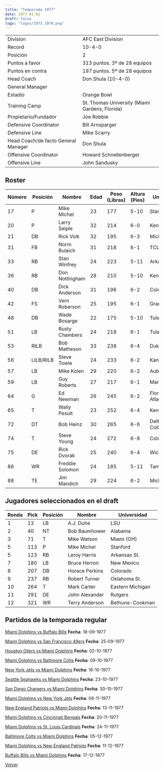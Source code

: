 ```yaml
---
title: "Temporada 1977"
date: 1977-01-01
draft: false
logo: "logos/1973_1979.png"
---
```


|                      |                      |
|-------------------------|---------------------------|
| Division               | AFC East Division            |
| Record                 | 10-4-0              |
| Posición               | 2            |
| Puntos a favor         | 313 puntos. 3º de 28 equipos           |
| Puntos en contra       | 197 puntos. 5º de 28 equipos       |
| Head Coach             | Don Shula (10-4-0)               |
| General Manager        |       |
| Estadio                | Orange Bowl             |
| Training Camp          | St. Thomas University (Miami Gardens, Florida)        |
| Propietario/Fundador | Joe Robbie |
| Defensive Coordinator | Bill Arnsparger |
| Defensive Line | Mike Scarry |
| Head Coach/de facto General Manager | Don Shula |
| Offensive Coordinator | Howard Schnellenberger |
| Offensive Line | John Sandusky |


## Roster

| Número | Posición | Nombre           | Edad | Peso (Libras) | Altura (Píes) | Universidad          |
|--------|----------|------------------|------|---------------|---------------|----------------------|
| 17 | P | Mike Michel | 23 | 177 | 5-10 | Stanford |
| 20 | P | Larry Seiple | 32 | 214 | 6-0 | Kentucky |
| 21 | DB | Rick Volk | 32 | 195 | 6-3 | Michigan |
| 31 | FB | Norm Bulaich | 31 | 218 | 6-1 | TCU |
| 33 | RB | Stan Winfrey | 24 | 223 | 5-11 | Arkansas St. |
| 36 | RB | Don Nottingham | 28 | 210 | 5-10 | Kent St. |
| 40 | DB | Dick Anderson | 31 | 196 | 6-2 | Colorado |
| 42 | FS | Vern Roberson | 25 | 195 | 6-1 | Grambling St. |
| 48 | DB | Wade Bosarge | 22 | 175 | 5-10 | Tulsa |
| 51 | LB | Rusty Chambers | 24 | 218 | 6-1 | Tulane |
| 53 | RILB | Bob Matheson | 33 | 238 | 6-4 | Duke |
| 56 | LILB/RILB | Steve Towle | 24 | 233 | 6-2 | Kansas |
| 57 | LB | Mike Kolen | 29 | 220 | 6-2 | Auburn |
| 59 | LB | Guy Roberts | 27 | 217 | 6-1 | Maryland |
| 64 | G | Ed Newman | 26 | 245 | 6-2 | Florida Atlantic,Duke |
| 65 | T | Wally Pesuit | 23 | 252 | 6-4 | Kentucky |
| 72 | DT | Bob Heinz | 30 | 265 | 6-6 | Delta College,Pacific |
| 74 | T | Steve Young | 24 | 272 | 6-8 | Colorado |
| 75 | DE | Rick Dvorak | 25 | 240 | 6-4 | Wichita St. |
| 86 | WR | Freddie Solomon | 24 | 185 | 5-11 | Tampa |
| 88 | TE | Jim Mandich | 29 | 224 | 6-2 | Michigan |


## Jugadores seleccionados en el draft

| Ronda | Pick | Posición | Nombre           | Universidad          |
|-------|------|----------|------------------|----------------------|
| 1 | 13 | LB | A.J. Duhe | LSU |
| 2 | 40 | NT | Bob Baumhower | Alabama |
| 3 | 71 | T | Mike Watson | Miami (OH) |
| 5 | 113 | P | Mike Michel | Stanford |
| 5 | 123 | RB | Leroy Harris | Arkansas St. |
| 7 | 180 | LB | Bruce Herron | New Mexico |
| 8 | 207 | DB | Horace Perkins | Colorado |
| 9 | 237 | RB | Robert Turner | Oklahoma St. |
| 10 | 264 | T | Mark Carter | Eastern Michigan |
| 11 | 291 | DE | John Alexander | Rutgers |
| 12 | 321 | WR | Terry Anderson | Bethune-Cookman |


## Partidos de la temporada regular

[Miami Dolphins vs Buffalo Bills](/historia/partidos/mia-buf-19770918) **Fecha**: 18-09-1977

[Miami Dolphins vs San Francisco 49ers](/historia/partidos/mia-sf-19770925) **Fecha**: 25-09-1977

[Houston Oilers vs Miami Dolphins](/historia/partidos/hou-mia-19771002) **Fecha**: 02-10-1977

[Miami Dolphins vs Baltimore Colts](/historia/partidos/mia-clt-19771009) **Fecha**: 09-10-1977

[New York Jets vs Miami Dolphins](/historia/partidos/nyj-mia-19771016) **Fecha**: 16-10-1977

[Seattle Seahawks vs Miami Dolphins](/historia/partidos/sea-mia-19771023) **Fecha**: 23-10-1977

[San Diego Chargers vs Miami Dolphins](/historia/partidos/sd-mia-19771030) **Fecha**: 30-10-1977

[Miami Dolphins vs New York Jets](/historia/partidos/mia-nyj-19771106) **Fecha**: 06-11-1977

[New England Patriots vs Miami Dolphins](/historia/partidos/ne-mia-19771113) **Fecha**: 13-11-1977

[Miami Dolphins vs Cincinnati Bengals](/historia/partidos/mia-cin-19771120) **Fecha**: 20-11-1977

[Miami Dolphins vs St. Louis Cardinals](/historia/partidos/mia-stl-19771124) **Fecha**: 24-11-1977

[Baltimore Colts vs Miami Dolphins](/historia/partidos/clt-mia-19771205) **Fecha**: 05-12-1977

[Miami Dolphins vs New England Patriots](/historia/partidos/mia-ne-19771211) **Fecha**: 11-12-1977

[Buffalo Bills vs Miami Dolphins](/historia/partidos/buf-mia-19771217) **Fecha**: 17-12-1977





[Volver](/historia)